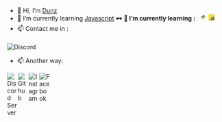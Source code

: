 - 👋 Hi, I’m [Dunz](https://top.gg/bot/627531554255798282)
- 🌱 I’m currently learning [Javascript](https://www.w3schools.com/js/DEFAULT.asp) 🕶️
**🌱 I’m currently learning :** &nbsp;
<code><img height="15" src="https://raw.githubusercontent.com/github/explore/80688e429a7d4ef2fca1e82350fe8e3517d3494d/topics/python/python.png"></code>
 <code><img height="15" src="https://raw.githubusercontent.com/github/explore/80688e429a7d4ef2fca1e82350fe8e3517d3494d/topics/javascript/javascript.png"></code>
- 📫 Contact me in :
####
![Discord](https://discord.c99.nl/widget/theme-3/516482175617728514.png)
- 📫 Another way:
<a href="https://discord.gg/uFguJQV6Dw">
  <img align="left" alt="Discord Server" width="25px" src="https://cdn.jsdelivr.net/npm/simple-icons@v3/icons/discord.svg" />
</a>
 <a href="https://github.com/DungCan">
  <img align="left" alt="Github" width="25px" src="https://cdn.jsdelivr.net/npm/simple-icons@v3/icons/github.svg" />
</a>
<a href="https://www.instagram.com/dunzisme/">
  <img align="left" alt="Instagram" width="25px" src="https://cdn.jsdelivr.net/npm/simple-icons@v3/icons/instagram.svg" />
</a>
<a href="https://www.facebook.com/middpls/">
  <img align="left" alt="Facebook" width="25px" src="https://cdn.jsdelivr.net/npm/simple-icons@v3/icons/facebook.svg" />
</a>
